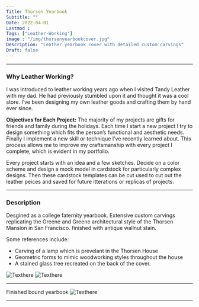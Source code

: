 ```yaml
---
Title: Thorsen Yearbook
Subtitle: ""
Date: 2022-04-01
Lastmod : 
Tags: ["Leather-Working"]
image : "/img/thorsenyearbookcover.jpg"
Description: "Leather yearbook cover with detailed custom carvings"
Draft: false
---
```


--- 
### Why Leather Working?

I was introduced to leather working years ago when I visited Tandy Leather with my dad. He had previously stumbled upon it and thought it was a cool store. I’ve been designing my own leather goods and crafting them by hand ever since. 

**Objectives for Each Project:**
The majority of my projects are gifts for friends and family during the holidays. Each time I start a new project I try to design something which fits the person’s functional and aesthetic needs. Finally I implement a new skill or technique I’ve recently learned about. This process allows me to improve my craftsmanship with every project I complete, which is evident in my portfolio. 

Every project starts with an idea and a few sketches. Decide on a color scheme and design a mock model in cardstock for particularly complex designs. Then these cardstock templates can be cut used to cut out the leather peices and saved for future itterations or replicas of projects.

--- 

### Description ###
Desgined as a college faternity yearbook. Extensive custom carvings replicating the Greene and Greene architectural style of the Thorsen Mansion in San Francisco. finished with antique wallnut stain.

Some references include:
* Carving of a lamp which is prevelant in the Thorsen House
* Geometric forms to mimic woodworking styles throughout the house
* A stained glass tree recreated on the back of the cover.

![Texthere](/img/thorsenlamphouse.jpg "")
![Texthere](/img/thorsenedgeshouse.jpg "")

---

Finished bound yearbook
![Texthere](/img/thorsenyearbookside.jpg "")

---



